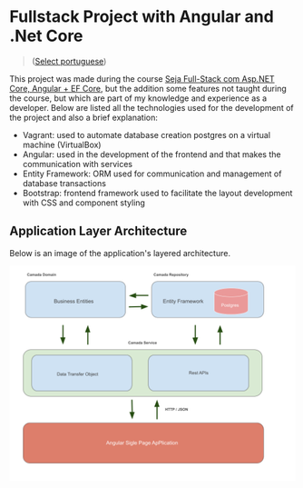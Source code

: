 # Fullstack Project with Angular and .Net Core
> ([Select portuguese](README-ptBR.md))

This project was made during the course [Seja Full-Stack com Asp.NET Core, Angular + EF Core](https://www.udemy.com/course/angular-dotnetcore-efcore/), but the addition some features not taught during the course, but which are part of my knowledge and experience as a developer. Below are listed all the technologies used for the development of the project and also a brief explanation:

 - Vagrant: used to automate database creation
   postgres on a virtual machine (VirtualBox)
 - Angular: used in the development of the frontend and that makes the
   communication with services
 - Entity Framework: ORM used for communication and management of
   database transactions
 - Bootstrap: frontend framework used to facilitate the
   layout development with CSS and component styling

## Application Layer Architecture
Below is an image of the application's layered architecture.

![Application Layer Architecture Design](https://github.com/jcsantosgit/cursofullstack-dotnetcore/blob/main/fullstackdotnet-app/src/assets/images/arquitetura-app.png)
